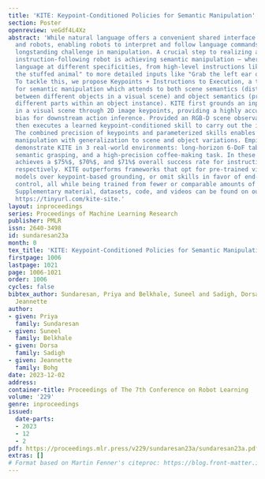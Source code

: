 ```yaml
---
title: 'KITE: Keypoint-Conditioned Policies for Semantic Manipulation'
section: Poster
openreview: veGdf4L4Xz
abstract: 'While natural language offers a convenient shared interface for humans
  and robots, enabling robots to interpret and follow language commands remains a
  longstanding challenge in manipulation. A crucial step to realizing a performant
  instruction-following robot is achieving semantic manipulation – where a robot interprets
  language at different specificities, from high-level instructions like "Pick up
  the stuffed animal" to more detailed inputs like "Grab the left ear of the elephant."
  To tackle this, we propose Keypoints + Instructions to Execution, a two-step framework
  for semantic manipulation which attends to both scene semantics (distinguishing
  between different objects in a visual scene) and object semantics (precisely localizing
  different parts within an object instance). KITE first grounds an input instruction
  in a visual scene through 2D image keypoints, providing a highly accurate object-centric
  bias for downstream action inference. Provided an RGB-D scene observation, KITE
  then executes a learned keypoint-conditioned skill to carry out the instruction.
  The combined precision of keypoints and parameterized skills enables fine-grained
  manipulation with generalization to scene and object variations. Empirically, we
  demonstrate KITE in 3 real-world environments: long-horizon 6-DoF tabletop manipulation,
  semantic grasping, and a high-precision coffee-making task. In these settings, KITE
  achieves a $75%$, $70%$, and $71%$ overall success rate for instruction-following,
  respectively. KITE outperforms frameworks that opt for pre-trained visual language
  models over keypoint-based grounding, or omit skills in favor of end-to-end visuomotor
  control, all while being trained from fewer or comparable amounts of demonstrations.
  Supplementary material, datasets, code, and videos can be found on our website:
  https://tinyurl.com/kite-site.'
layout: inproceedings
series: Proceedings of Machine Learning Research
publisher: PMLR
issn: 2640-3498
id: sundaresan23a
month: 0
tex_title: 'KITE: Keypoint-Conditioned Policies for Semantic Manipulation'
firstpage: 1006
lastpage: 1021
page: 1006-1021
order: 1006
cycles: false
bibtex_author: Sundaresan, Priya and Belkhale, Suneel and Sadigh, Dorsa and Bohg,
  Jeannette
author:
- given: Priya
  family: Sundaresan
- given: Suneel
  family: Belkhale
- given: Dorsa
  family: Sadigh
- given: Jeannette
  family: Bohg
date: 2023-12-02
address:
container-title: Proceedings of The 7th Conference on Robot Learning
volume: '229'
genre: inproceedings
issued:
  date-parts:
  - 2023
  - 12
  - 2
pdf: https://proceedings.mlr.press/v229/sundaresan23a/sundaresan23a.pdf
extras: []
# Format based on Martin Fenner's citeproc: https://blog.front-matter.io/posts/citeproc-yaml-for-bibliographies/
---
```

